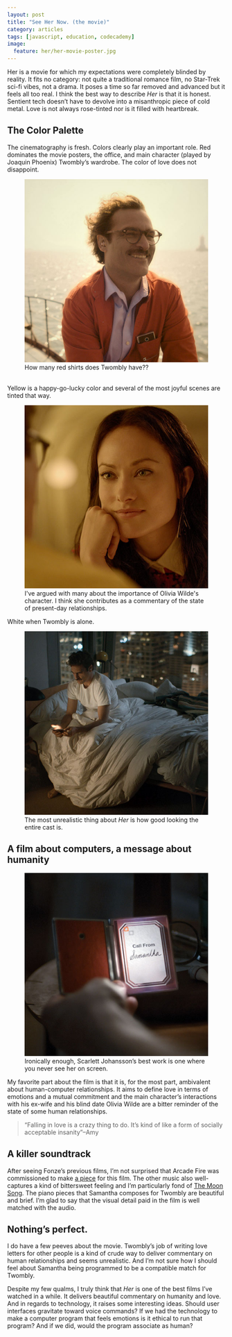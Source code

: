 ```yaml
---
layout: post
title: "See Her Now. (the movie)"
category: articles
tags: [javascript, education, codecademy]
image:
  feature: her/her-movie-poster.jpg
---
```

Her is a movie for which my expectations were completely blinded by reality. It fits no category: not quite a traditional romance film, no Star-Trek sci-fi vibes, not a drama. It poses a time so far removed and advanced but it feels all too real. I think the best way to describe <em>Her</em> is that it is honest. Sentient tech doesn’t have to devolve into a misanthropic piece of cold metal. Love is not always rose-tinted nor is it filled with heartbreak.

## The Color Palette
The cinematography is fresh. Colors clearly play an important role. Red dominates the movie posters, the office, and main character (played by Joaquin Phoenix) Twombly’s wardrobe. The color of love does not disappoint.
<figure>
<img src="/images/her/red.jpg" alt="Red, the color of passion, does not fail us here.">
<figcaption>How many red shirts does Twombly have??</figcaption><br>
</figure>

Yellow is a happy-go-lucky color and several of the most joyful scenes are tinted that way.
<figure>
<img src="/images/her/yellow.jpg" alt="Olivia Wilde, the blind date">
<figcaption>I've argued with many about the importance of Olivia Wilde's character. I think she contributes as a commentary of the state of present-day relationships.</figcaption>
</figure>

White when Twombly is alone.
<figure>
<img src="/images/her/white.jpg" alt="Obviously intential whiteness">
<figcaption>
	The most unrealistic thing about <i>Her</i> is how good looking the entire cast is.
</figcaption>
</figure>

## A film about computers, a message about humanity
<figure>
<img src="/images/her/samantha.jpg" alt="Samantha, the intelligent OS">
<figcaption>Ironically enough, Scarlett Johansson’s best work is one where you never see her on screen.</figcaption>
</figure>

My favorite part about the film is that it is, for the most part, ambivalent about human-computer relationships. It aims to define love in terms of emotions and a mutual commitment and the main character’s interactions with his ex-wife and his blind date Olivia Wilde are a bitter reminder of the state of some human relationships.
<blockquote>“Falling in love is a crazy thing to do. It’s kind of like a form of socially acceptable insanity”–Amy</blockquote>

## A killer soundtrack
After seeing Fonze’s previous films, I’m not surprised that Arcade Fire was commissioned to make [a piece](http://www.youtube.com/watch?v=d7UFvwguCPU) for this film. The other music also well-captures a kind of bittersweet feeling and I’m particularly fond of [The Moon Song](http://www.youtube.com/watch?v=SU6KFnGF9M8). The piano pieces that Samantha composes for Twombly are beautiful and brief. I’m glad to say that the visual detail paid in the film is well matched with the audio.

## Nothing’s perfect. 
I do have a few peeves about the movie. Twombly’s job of writing love letters for other people is a kind of crude way to deliver commentary on human relationships and seems unrealistic. And I’m not sure how I should feel about Samantha being programmed to be a compatible match for Twombly.

Despite my few qualms, I truly think that <em>Her</em> is one of the best films I’ve watched in a while. It delivers beautiful commentary on humanity and love. And in regards to technology, it raises some interesting ideas. Should user interfaces gravitate toward voice commands? If we had the technology to make a computer program that feels emotions is it ethical to run that program? And if we did, would the program associate as human?
